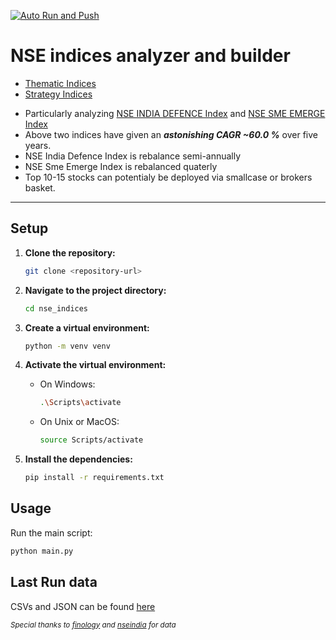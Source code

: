 [![Auto Run and Push](https://github.com/P0W/nse_indices/actions/workflows/main.yml/badge.svg)](https://github.com/P0W/nse_indices/actions/workflows/main.yml)

# NSE indices analyzer and builder

* [Thematic Indices](https://niftyindices.com/indices/equity/thematic-indices)
* [Strategy Indices](https://niftyindices.com/indices/equity/strategy-indices)

- Particularly analyzing [NSE INDIA DEFENCE Index](https://niftyindices.com/indices/equity/thematic-indices/nifty-india-defence) and [NSE SME EMERGE Index](https://niftyindices.com/indices/equity/thematic-indices/nifty-sme-emerge)
- Above two indices have given an _**astonishing CAGR ~60.0 %**_ over five years.
- NSE India Defence Index is rebalance semi-annually
- NSE Sme Emerge Index is rebalanced quaterly
- Top 10-15 stocks can potentialy be deployed via smallcase or brokers basket.

---

## Setup

1. **Clone the repository:**
	```sh
	git clone <repository-url>
	```

2. **Navigate to the project directory:**
	```sh
	cd nse_indices
	```

3. **Create a virtual environment:**
	```sh
	python -m venv venv
	```

4. **Activate the virtual environment:**
	- On Windows:
		```sh
		.\Scripts\activate
		```
	- On Unix or MacOS:
		```sh
		source Scripts/activate
		```

5. **Install the dependencies:**
	```sh
	pip install -r requirements.txt
	```

## Usage

Run the main script:
```sh
python main.py
```

## Last Run data
CSVs and JSON can be found [here](https://github.com/P0W/nse_indices/tree/main/data)

<sub>_Special thanks to [finology](https://ticker.finology.in/) and [nseindia](https://niftyindices.com/) for data_</sub>
